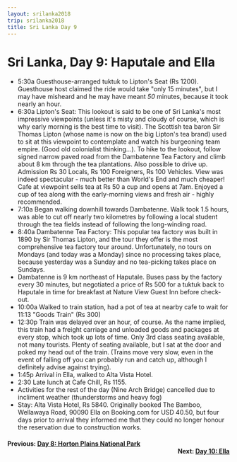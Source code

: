 ```yaml
---
layout: srilanka2018
trip: srilanka2018
title: Sri Lanka Day 9
---
```


# Sri Lanka, Day 9: Haputale and Ella

* 5:30a Guesthouse-arranged tuktuk to Lipton's Seat (Rs 1200). Guesthouse host claimed the ride would take "only 15 minutes", but I may have misheard and he may have meant *50* minutes, because it took nearly an hour.
* 6:30a Lipton's Seat: This lookout is said to be one of Sri Lanka's most impressive viewpoints (unless it's misty and cloudy of course, which is why early morning is the best time to visit). The Scottish tea baron Sir Thomas Lipton (whose name is now on the big Lipton's tea brand) used to sit at this viewpoint to contemplate and watch his burgeoning team empire. (Good old colonialist thinking...). To hike to the lookout, follow signed narrow paved road from the Dambatenne Tea Factory and climb about 8 km through the tea plantations. Also possible to drive up. Admission Rs 30 Locals, Rs 100 Foreigners, Rs 100 Vehicles. View was indeed spectacular - much better than World's End and much cheaper! Cafe at viewpoint sells tea at Rs 50 a cup and opens at 7am. Enjoyed a cup of tea along with the early-morning views and fresh air - highly recommended.
* 7:10a Began walking downhill towards Dambatenne. Walk took 1.5 hours, was able to cut off nearly two kilometres by following a local student through the tea fields instead of following the long-winding road.
* 8:40a Dambatenne Tea Factory: This popular tea factory was built in 1890 by Sir Thomas Lipton, and the tour they offer is the most comprehensive tea factory tour around. Unfortunately, no tours on Mondays (and today was a Monday) since no processing takes place, because yesterday was a Sunday and no tea-picking takes place on Sundays.
* Dambatenne is 9 km northeast of Haputale. Buses pass by the factory every 30 minutes, but negotiated a price of Rs 500 for a tuktuk back to Haputale in time for breakfast at Nature View Guest Inn before check-out.
* 10:00a Walked to train station, had a pot of tea at nearby cafe to wait for 11:13 "Goods Train" (Rs 300)
* 12:30p Train was delayed over an hour, of course. As the name implied, this train had a freight carriage and unloaded goods and packages at every stop, which took up lots of time. Only 3rd class seating available, not many tourists. Plenty of seating available, but I sat at the door and poked my head out of the train. (Trains move very slow, even in the event of falling off you can probably run and catch up, although I definitely advise against trying).
* 1:45p Arrival in Ella, walked to Alta Vista Hotel.
* 2:30 Late lunch at Cafe Chill, Rs 1155.
* Activities for the rest of the day (Nine Arch Bridge) cancelled due to incliment weather (thunderstorms and heavy fog)
* Stay: Alta Vista Hotel, Rs 5840. Originally booked The Bamboo, Wellawaya Road, 90090 Ella on Booking.com for USD 40.50, but four days prior to arrival they informed me that they could no longer honour the reservation due to construction works.

<h4><div style="text-align: left; margin-bottom: -20px">Previous: <a href="/2018/12/02/srilanka8.html">Day 8: Horton Plains National Park</a></div></h4>
<h4><div style="text-align: right;">Next: <a href="/2018/12/04/srilanka10.html">Day 10: Ella</a></div></h4>